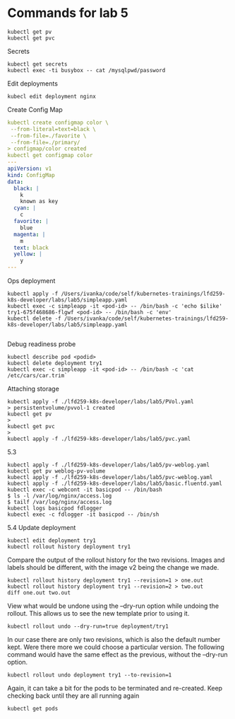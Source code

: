 # Commands for lab 5

```
kubectl get pv
kubectl get pvc
```

Secrets
```
kubectl get secrets
kubectl exec -ti busybox -- cat /mysqlpwd/password
```

Edit deployments
```
kubecl edit deployment nginx
```

Create Config Map
```yaml
kubectl create configmap color \
 --from-literal=text=black \
 --from-file=./favorite \
 --from-file=./primary/
> configmap/color created
kubectl get configmap color
---
apiVersion: v1
kind: ConfigMap
data:
  black: |
    k
    known as key
  cyan: |
    c
  favorite: |
    blue
  magenta: |
    m
  text: black
  yellow: |
    y
---
```

Ops deployment
```
kubectl apply -f /Users/ivanka/code/self/kubernetes-trainings/lfd259-k8s-developer/labs/lab5/simpleapp.yaml
kubectl exec -c simpleapp -it <pod-id> -- /bin/bash -c 'echo $ilike'
try1-675f468686-flgwf <pod-id> -- /bin/bash -c 'env'
kubectl delete -f /Users/ivanka/code/self/kubernetes-trainings/lfd259-k8s-developer/labs/lab5/simpleapp.yaml
```

```yaml


```

Debug readiness probe
```
kubectl describe pod <podid>
kubectl delete deployment try1
kubectl exec -c simpleapp -it <pod-id> -- /bin/bash -c 'cat /etc/cars/car.trim`
```

Attaching storage
```
kubectl apply -f ./lfd259-k8s-developer/labs/lab5/PVol.yaml
> persistentvolume/pvvol-1 created
kubectl get pv
>
kubectl get pvc
>
kubectl apply -f ./lfd259-k8s-developer/labs/lab5/pvc.yaml
```

5.3

```
kubectl apply -f ./lfd259-k8s-developer/labs/lab5/pv-weblog.yaml
kubectl get pv weblog-pv-volume
kubectl apply -f ./lfd259-k8s-developer/labs/lab5/pvc-weblog.yaml
kubectl apply -f ./lfd259-k8s-developer/labs/lab5/basic.fluentd.yaml
kubectl exec -c webcont -it basicpod -- /bin/bash
$ ls -l /var/log/nginx/access.log
$ tailf /var/log/nginx/access.log
kubectl logs basicpod fdlogger
kubectl exec -c fdlogger -it basicpod -- /bin/sh
```

5.4 Update deployment

```
kubectl edit deployment try1
kubectl rollout history deployment try1
```

Compare the output of the rollout history for the two revisions. Images and labels should be different, with the image v2 being the change we made.
```
kubectl rollout history deployment try1 --revision=1 > one.out
kubectl rollout history deployment try1 --revision=2 > two.out
diff one.out two.out
```

View what would be undone using the –dry-run option while undoing the rollout. This allows us to see the new template prior to using it.
```
kubectl rollout undo --dry-run=true deployment/try1
```

In our case there are only two revisions, which is also the default number kept. Were there more we could choose a particular version. The following command would have the same effect as the previous, without the –dry-run option.
```
kubectl rollout undo deployment try1 --to-revision=1
```

Again, it can take a bit for the pods to be terminated and re-created. Keep checking back until they are all running again
```
kubectl get pods
```
